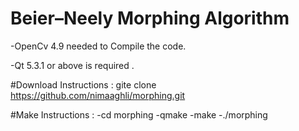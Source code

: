 Beier–Neely Morphing Algorithm
==============
-OpenCv 4.9 needed to Compile the code.

-Qt 5.3.1 or above is required .

#Download Instructions :
gite clone https://github.com/nimaaghli/morphing.git


#Make Instructions :
-cd morphing
-qmake 
-make
-./morphing 


